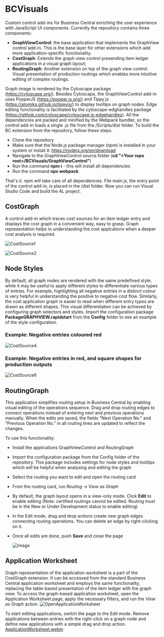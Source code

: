 # BCVisuals

Custom control add-ins for Business Central enriching the user experience with JavaScript UI components.
Currently the repository contains three components:
- **GraphViewControl**: the base application that implements the GraphView control add-in. This is the base layer for other extensions which add more application-specific functionality.
- **CostGraph**: Extends the graph view control presending item ledger applications in a visual graph layout;
- **RoutingGraph**: Another extension on top of the graph view control. Visual presentation of production routings which enables more intuitive editing of complex routings.

Graph image is rendered by the Cytoscape package (https://cytoscape.org/). Besides Cytoscape, the GraphViewControl add-in uses PopperJS (https://popper.js.org/) and Tippy.js (https://atomiks.github.io/tippyjs/) to display tooltips on graph nodes. Edge editing functionality is facilitated by the cytoscape-edghandles package (https://github.com/cytoscape/cytoscape.js-edgehandles). 
All the dependencies are packed and minified by the Webpack bundler, so the control add-in loads a single .js file from the /Scripts/dist folder.
To build the BC extension from the repository, follow these steps.

- Clone the repository
- Make sure that the Node.js package manager (npm) is installed in your system or install it: https://nodejs.org/en/download
- Navigate to the GraphViewControl source folder (**cd "\<Your repo root\>/BCVisuals/GraphViewControl"**)
- Run the command **npm i** - this will install all dependencies
- Run the command **npx webpack**

That's it. npm will take care of all dependencies. File main.js, the entry point of the control add-in, is placed in the /dist folder. Now you can run Visual Studio Code and build the AL project.

## CostGraph
A control add-in which traces cost sources for an item ledger entry and displays the cost graph in a convenient way, easy to grasp. Graph representation helps in understanding the cost applcations when a deeper cost analysis is required.

![CostSource1](https://github.com/adrogin/BCVisuals/assets/42849285/7202dc38-eb19-4430-8825-29dd681a21ee)


![CostSource2](https://github.com/adrogin/BCVisuals/assets/42849285/a6c1fb6e-66d5-43be-b3f6-a4e8a511b767)

## Node Styles
By default, all graph nodes are rendered with the same predefined style, while it may be useful to apply different styles to differentiate various types of entries. For example, highlighting all negative entries in a distinct colour is very helpful in understanding the positive to negative cost flow. Similarly, the cost application graph is easier to read when different entry types are drawn as different shapes. This visual differentiation can be achieved by configuring graph selectors and styles. Import the configuration package **PackageGRAPHVIEW.rapidstart** from the **Config** folder to see an example of the style configuration.

### Example: Negative entries coloured red
![CostSource4](https://github.com/adrogin/BCVisuals/assets/42849285/0183c2b6-8063-4d06-bea3-a195d2e3b196)

### Example: Negative entries in red, and square shapes for production outputs
![CostSource6](https://github.com/adrogin/BCVisuals/assets/42849285/ed9460f4-c9f3-46d6-8cdf-5add2f517167)

## RoutingGraph
This application simplifies routing setup in Business Central by enabling visual editing of the operations sequence. Drag and drop routing edges to connect operations instead of entering next and previous operations manually. When the edits are saved, the fields "Next Operation No." and "Previous Operation No." in all routing lines are updated to reflect the changes.

To use this functionality:
- Install the applications GraphViewControl and RoutingGraph
- Import the configuration package from the Config folder of the repository. This package includes settings for node styles and tooltips which will be helpful when analysing and editing the graph
- Select the routing you want to edit and open the routing card
- From the routing card, run *Routing -> View as Graph*
- By default, the graph layout opens in a view-only mode. Click **Edit** to enable editing (Note: certified routings cannot be edited. Routing must be in the New or Under Development status to enable editing)
- In the Edit mode, drag and drop actions create new graph edges connecting routing operations. You can delete an edge by right-clicking on it.
- Once all edits are done, push **Save** and close the page

  ![image](https://github.com/adrogin/BCVisuals/assets/42849285/e2f2100b-2a05-4290-ba5b-82ddb4295ab1)

## Application Worksheet
Graph representation of the application worksheet is a part of the CostGraph extension. It can be accessed from the standard Business Central application worksheet and employs the same functionality, replacing the table-based presentation of the item ledger with the graph view.
To access the graph-based application worksheet, open the Application Worksheet page, apply the necessary filters, and run the *View as Graph* action.
![OpenApplicationWorksheet](https://github.com/adrogin/BCVisuals/assets/42849285/16fc639c-13ac-4bc3-b8e0-51940c737a30)

To start editing applications, switch the page to the Edit mode. Remove applications between entries with the right-click on a graph node and define new applications with a simple drag and drop action.
[ApplicationWorksheet.webm](https://github.com/adrogin/BCVisuals/assets/42849285/4b9984ec-c70c-4315-8dff-4f80a79bdefd)
